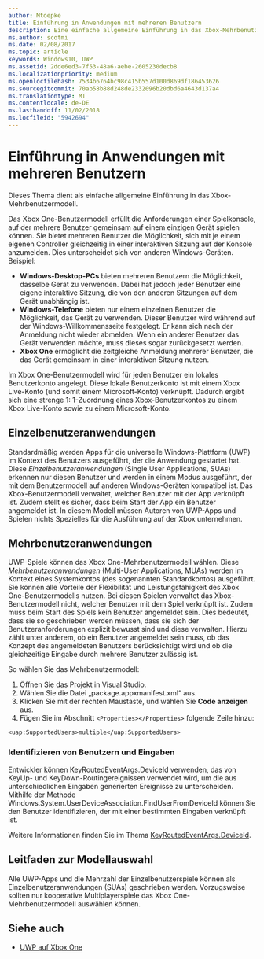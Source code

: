 ```yaml
---
author: Mtoepke
title: Einführung in Anwendungen mit mehreren Benutzern
description: Eine einfache allgemeine Einführung in das Xbox-Mehrbenutzermodell.
ms.author: scotmi
ms.date: 02/08/2017
ms.topic: article
keywords: Windows10, UWP
ms.assetid: 2dde6ed3-7f53-48a6-aebe-2605230decb8
ms.localizationpriority: medium
ms.openlocfilehash: 7534b6764bc98c415b557d100d869df186453626
ms.sourcegitcommit: 70ab58b88d248de2332096b20dbd6a4643d137a4
ms.translationtype: MT
ms.contentlocale: de-DE
ms.lasthandoff: 11/02/2018
ms.locfileid: "5942694"
---
```

# <a name="introduction-to-multi-user-applications"></a>Einführung in Anwendungen mit mehreren Benutzern

Dieses Thema dient als einfache allgemeine Einführung in das Xbox-Mehrbenutzermodell.

Das Xbox One-Benutzermodell erfüllt die Anforderungen einer Spielkonsole, auf der mehrere Benutzer gemeinsam auf einem einzigen Gerät spielen können. Sie bietet mehreren Benutzer die Möglichkeit, sich mit je einem eigenen Controller gleichzeitig in einer interaktiven Sitzung auf der Konsole anzumelden. Dies unterscheidet sich von anderen Windows-Geräten. Beispiel:
* **Windows-Desktop-PCs** bieten mehreren Benutzern die Möglichkeit, dasselbe Gerät zu verwenden. Dabei hat jedoch jeder Benutzer eine eigene interaktive Sitzung, die von den anderen Sitzungen auf dem Gerät unabhängig ist.
* **Windows-Telefone** bieten nur einem einzelnen Benutzer die Möglichkeit, das Gerät zu verwenden. Dieser Benutzer wird während auf der Windows-Willkommensseite festgelegt. Er kann sich nach der Anmeldung nicht wieder abmelden. Wenn ein anderer Benutzer das Gerät verwenden möchte, muss dieses sogar zurückgesetzt werden. 
* **Xbox One** ermöglicht die zeitgleiche Anmeldung mehrerer Benutzer, die das Gerät gemeinsam in einer interaktiven Sitzung nutzen.

Im Xbox One-Benutzermodell wird für jeden Benutzer ein lokales Benutzerkonto angelegt. Diese lokale Benutzerkonto ist mit einem Xbox Live-Konto (und somit einem Microsoft-Konto) verknüpft. Dadurch ergibt sich eine strenge 1: 1-Zuordnung eines Xbox-Benutzerkontos zu einem Xbox Live-Konto sowie zu einem Microsoft-Konto.

## <a name="single-user-applications"></a>Einzelbenutzeranwendungen
Standardmäßig werden Apps für die universelle Windows-Plattform (UWP) im Kontext des Benutzers ausgeführt, der die Anwendung gestartet hat. Diese *Einzelbenutzeranwendungen* (Single User Applications, SUAs) erkennen nur diesen Benutzer und werden in einem Modus ausgeführt, der mit dem Benutzermodell auf anderen Windows-Geräten kompatibel ist. Das Xbox-Benutzermodell verwaltet, welcher Benutzer mit der App verknüpft ist. Zudem stellt es sicher, dass beim Start der App ein Benutzer angemeldet ist. In diesem Modell müssen Autoren von UWP-Apps und Spielen nichts Spezielles für die Ausführung auf der Xbox unternehmen. 

## <a name="multi-user-applications"></a>Mehrbenutzeranwendungen
UWP-Spiele können das Xbox One-Mehrbenutzermodell wählen. Diese *Mehrbenutzeranwendungen* (Multi-User Applications, MUAs) werden im Kontext eines Systemkontos (des sogenannten Standardkontos) ausgeführt. Sie können alle Vorteile der Flexibilität und Leistungsfähigkeit des Xbox One-Benutzermodells nutzen. Bei diesen Spielen verwaltet das Xbox-Benutzermodell nicht, welcher Benutzer mit dem Spiel verknüpft ist. Zudem muss beim Start des Spiels kein Benutzer angemeldet sein. Dies bedeutet, dass sie so geschrieben werden müssen, dass sie sich der Benutzeranforderungen explizit bewusst sind und diese verwalten. Hierzu zählt unter anderem, ob ein Benutzer angemeldet sein muss, ob das Konzept des angemeldeten Benutzers berücksichtigt wird und ob die gleichzeitige Eingabe durch mehrere Benutzer zulässig ist.
   
So wählen Sie das Mehrbenutzermodell:   
1. Öffnen Sie das Projekt in Visual Studio.   
2. Wählen Sie die Datei „package.appxmanifest.xml“ aus.   
3. Klicken Sie mit der rechten Maustaste, und wählen Sie **Code anzeigen** aus.   
4. Fügen Sie im Abschnitt `<Properties></Properties>` folgende Zeile hinzu:

```
<uap:SupportedUsers>multiple</uap:SupportedUsers>
```

### <a name="identifying-users-and-inputs"></a>Identifizieren von Benutzern und Eingaben
Entwickler können KeyRoutedEventArgs.DeviceId verwenden, das von KeyUp- und KeyDown-Routingereignissen verwendet wird, um die aus unterschiedlichen Eingaben generierten Ereignisse zu unterscheiden.
Mithilfe der Methode Windows.System.UserDeviceAssociation.FindUserFromDeviceId können Sie den Benutzer identifizieren, der mit einer bestimmten Eingaben verknüpft ist.

Weitere Informationen finden Sie im Thema [KeyRoutedEventArgs.DeviceId](https://msdn.microsoft.com/library/windows/apps/windows.ui.xaml.input.keyroutedeventargs.deviceid).


## <a name="guidance-on-which-model-to-choose"></a>Leitfaden zur Modellauswahl
Alle UWP-Apps und die Mehrzahl der Einzelbenutzerspiele können als Einzelbenutzeranwendungen (SUAs) geschrieben werden. Vorzugsweise sollten nur kooperative Multiplayerspiele das Xbox One-Mehrbenutzermodell auswählen können.

## <a name="see-also"></a>Siehe auch
- [UWP auf Xbox One](index.md)
